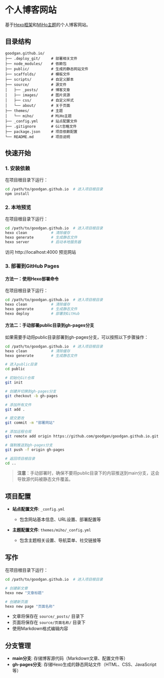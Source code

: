 # 个人博客网站

基于[Hexo框架](https://hexo.io/zh-cn/)和[MiHo主题](https://github.com/WongMinHo/hexo-theme-miho)的个人博客网站。

## 目录结构

```
goodgan.github.io/
├── .deploy_git/     # 部署相关文件
├── node_modules/    # 依赖包
├── public/          # 生成的静态网站文件
├── scaffolds/       # 模板文件
├── scripts/         # 自定义脚本
├── source/          # 源文件
│   ├── _posts/      # 博客文章
│   ├── images/      # 图片资源
│   ├── css/         # 自定义样式
│   └── about/       # 关于页面
├── themes/          # 主题
│   └── miho/        # MiHo主题
├── _config.yml      # 站点配置文件
├── .gitignore       # Git忽略文件
├── package.json     # 项目依赖配置
└── README.md        # 项目说明
```

## 快速开始

### 1. 安装依赖

在项目根目录下运行：

```bash
cd /path/to/goodgan.github.io  # 进入项目根目录
npm install
```

### 2. 本地预览

在项目根目录下运行：

```bash
cd /path/to/goodgan.github.io  # 进入项目根目录
hexo clean           # 清除缓存
hexo generate        # 生成静态文件
hexo server          # 启动本地服务器
```

访问 http://localhost:4000 预览网站

### 3. 部署到GitHub Pages

#### 方法一：使用Hexo部署命令

在项目根目录下运行：

```bash
cd /path/to/goodgan.github.io  # 进入项目根目录
hexo clean           # 清除缓存
hexo generate        # 生成静态文件
hexo deploy          # 部署到GitHub
```

#### 方法二：手动部署public目录到gh-pages分支

如果需要手动将public目录部署到gh-pages分支，可以按照以下步骤操作：

```bash
cd /path/to/goodgan.github.io  # 进入项目根目录
hexo clean           # 清除缓存
hexo generate        # 生成静态文件

# 进入public目录
cd public

# 初始化Git仓库
git init

# 创建并切换到gh-pages分支
git checkout -b gh-pages

# 添加所有文件
git add .

# 提交更改
git commit -m "部署网站"

# 添加远程仓库
git remote add origin https://github.com/goodgan/goodgan.github.io.git

# 强制推送到gh-pages分支
git push -f origin gh-pages

# 返回项目根目录
cd ..
```

> **注意**：手动部署时，确保不要将public目录下的内容推送到main分支，这会导致源代码被静态文件覆盖。

## 项目配置

- **站点配置文件**: `_config.yml`
  - 包含网站基本信息、URL设置、部署配置等
  
- **主题配置文件**: `themes/miho/_config.yml`
  - 包含主题相关设置、导航菜单、社交链接等

## 写作

在项目根目录下运行：

```bash
cd /path/to/goodgan.github.io  # 进入项目根目录

# 创建新文章
hexo new "文章标题"

# 创建新页面
hexo new page "页面名称"
```

- 文章将保存在 `source/_posts/` 目录下
- 页面将保存在 `source/页面名称/` 目录下
- 使用Markdown格式编辑内容

## 分支管理

- **main分支**: 存储博客源代码（Markdown文章、配置文件等）
- **gh-pages分支**: 存储Hexo生成的静态网站文件（HTML、CSS、JavaScript等）
